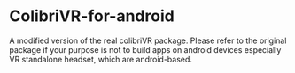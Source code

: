 # ColibriVR-for-android
A modified version of the real colibriVR package. Please refer to the original package if your purpose is not to build apps on android devices especially VR standalone headset, which are android-based.
